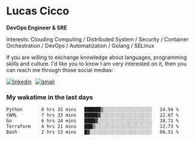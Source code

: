 # Lucas Cicco

**DevOps Engineer & SRE**

Interests: Clouding Computing / Distributed System / Security / Container Orchestration / DevOps / Automatization / Golang / SELinux

If you are willing to exchange knowledge about languages, programming skills and culture. I'd like you to know I am very interested on it, then you can reach me through those social medias:

<div style="display: flex; align-items: center; gap: 10px;">
  <a href="https://www.linkedin.com/in/lucas-vitor-de-cicco" target="_blank">
    <img
      src="https://img.shields.io/badge/-LinkedIn-%230077B5?style=for-the-badge&logo=linkedin&logoColor=white"
      alt="linkedin"
      target="_blank" 
    />
  </a>
  <a href="mailto:lucasvitorx1@gmail.com">
      <img
        src="https://img.shields.io/badge/-Gmail-%23333?style=for-the-badge&logo=gmail&logoColor=white"
        alt="gmail"
        target="_blank"
      />
  </a>
</div>

### My wakatime in the last days

<!--START_SECTION:waka-->

```txt
Python       8 hrs 32 mins   ██████▒░░░░░░░░░░░░░░░░░░   24.94 %
YAML         7 hrs 33 mins   █████▓░░░░░░░░░░░░░░░░░░░   22.07 %
Go           6 hrs 24 mins   ████▓░░░░░░░░░░░░░░░░░░░░   18.71 %
Terraform    4 hrs 21 mins   ███▒░░░░░░░░░░░░░░░░░░░░░   12.73 %
Bash         2 hrs 13 mins   █▓░░░░░░░░░░░░░░░░░░░░░░░   06.51 %
```

<!--END_SECTION:waka-->
